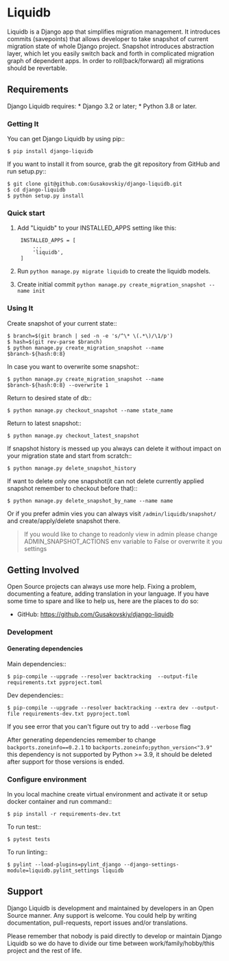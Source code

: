 # Liquidb


Liquidb is a Django app that simplifies migration management.
It introduces commits (savepoints) that allows developer to take snapshot of current migration state of whole Django project.
Snapshot introduces abstraction layer, which let you easily switch back and forth in complicated migration graph of dependent apps.
In order to roll(back/forward) all migrations should be revertable.



## Requirements

Django Liquidb requires:
    * Django 3.2 or later;
    * Python 3.8 or later.


### Getting It

You can get Django Liquidb by using pip::

    $ pip install django-liquidb

If you want to install it from source, grab the git repository from GitHub and run setup.py::

    $ git clone git@github.com:Gusakovskiy/django-liquidb.git
    $ cd django-liquidb
    $ python setup.py install



### Quick start


1. Add "Liquidb" to your INSTALLED_APPS setting like this:
   ```
    INSTALLED_APPS = [
        ...
        'liquidb',
    ]
   ```

3. Run ``python manage.py migrate liquidb`` to create the liquidb models.
4. Create initial commit ``python manage.py create_migration_snapshot --name init``

### Using It


Create snapshot of your current state::

    $ branch=$(git branch | sed -n -e 's/^\* \(.*\)/\1/p')
    $ hash=$(git rev-parse $branch)
    $ python manage.py create_migration_snapshot --name $branch-${hash:0:8}

In case you want to overwrite some snapshot::

    $ python manage.py create_migration_snapshot --name $branch-${hash:0:8} --overwrite 1


Return to desired state of db::

    $ python manage.py checkout_snapshot --name state_name

Return to latest snapshot::

    $ python manage.py checkout_latest_snapshot

If snapshot history is messed up you always can delete it without impact on your migration state and start from scratch::

    $ python manage.py delete_snapshot_history


If want to delete only one snapshot(it can not delete currently applied snapshot remember to checkout before that)::

    $ python manage.py delete_snapshot_by_name --name name



Or if you prefer admin vies you can always visit `/admin/liquidb/snapshot/` and create/apply/delete snapshot there.
> If you would like to change to readonly view in admin please change ADMIN_SNAPSHOT_ACTIONS env variable to False or overwrite it you settings


## Getting Involved


Open Source projects can always use more help. Fixing a problem, documenting a feature, adding
translation in your language. If you have some time to spare and like to help us, here are the places to do so:

- GitHub: https://github.com/Gusakovskiy/django-liquidb


### Development


#### Generating dependencies

Main dependencies::

    $ pip-compile --upgrade --resolver backtracking  --output-file requirements.txt pyproject.toml

Dev dependencies::

    $ pip-compile --upgrade --resolver backtracking --extra dev --output-file requirements-dev.txt pyproject.toml

If you see error that you can't figure out try to add `--verbose` flag


After generating dependencies remember to change `backports.zoneinfo==0.2.1` to `backports.zoneinfo;python_version<"3.9"`
this dependency is not supported by Python >= 3.9, it should be deleted after support for those versions is ended.


### Configure environment


In you local machine create virtual environment and activate it or setup docker container and run command::

    $ pip install -r requirements-dev.txt

To run test::

    $ pytest tests

To run linting::

    $ pylint --load-plugins=pylint_django --django-settings-module=liquidb.pylint_settings liquidb

## Support

Django Liquidb is development and maintained by developers in an Open Source manner.
Any support is welcome. You could help by writing documentation, pull-requests, report issues and/or translations.

Please remember that nobody is paid directly to develop or maintain Django Liquidb so we do have to divide our time
between work/family/hobby/this project and the rest of life.
